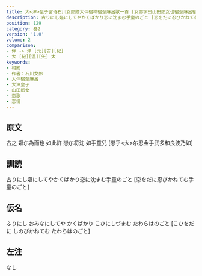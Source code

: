 ```yaml
---
title: 大<津>皇子宮侍石川女郎贈大伴宿祢宿奈麻呂歌一首 [女郎字曰山田郎女也宿奈麻呂宿祢者大納言兼大将軍卿之第三子也]
description: 古りにし嫗にしてやかくばかり恋に沈まむ手童のごと [恋をだに忍びかねてむ手童のごと]
position: 129
category: 巻2
version: '1.0'
volume: 2
comparison:
- 伴 -> 津 [元][古][紀]
- 大 [紀][温][矢] 太
keywords:
- 相聞
- 作者：石川女郎
- 大伴宿奈麻呂
- 大津皇子
- 山田郎女
- 恋歌
- 恋情
---
```


## 原文

古之 嫗尓為而也 如此許 戀尓将沈 如手童兒 [戀乎<大>尓忍金手武多和良波乃如]

## 訓読

古りにし嫗にしてやかくばかり恋に沈まむ手童のごと [恋をだに忍びかねてむ手童のごと]

## 仮名

ふりにし おみなにしてや かくばかり こひにしづまむ たわらはのごと [こひをだに しのびかねてむ たわらはのごと]

## 左注

なし
